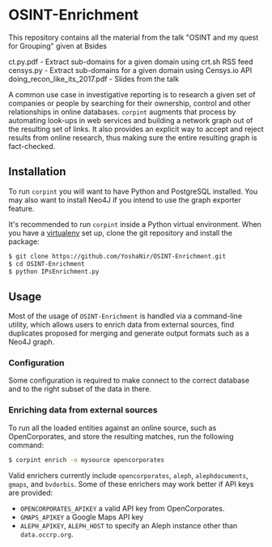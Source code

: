 # OSINT-Enrichment

This repository contains all the material from the talk "OSINT and my quest for Grouping" given at Bsides 

ct.py.pdf - Extract sub-domains for a given domain using crt.sh RSS feed
censys.py - Extract sub-domains for a given domain using Censys.io API
doing_recon_like_its_2017.pdf - Slides from the talk


A common use case in investigative reporting is to research a given set of companies
or people by searching for their ownership, control and other relationships in
online databases. ``corpint`` augments that process by automating look-ups in
web services and building a network graph out of the resulting set of links. It
also provides an explicit way to accept and reject results from online research,
thus making sure the entire resulting graph is fact-checked.

## Installation

To run ``corpint`` you will want to have Python and PostgreSQL installed. You
may also want to install Neo4J if you intend to use the graph exporter feature.

It's recommended to run ``corpint`` inside a Python virtual environment. When you
have a [virtualenv](https://python-guide.readthedocs.io/en/latest/dev/virtualenvs/)
set up, clone the git repository and install the package:

```bash
$ git clone https://github.com/YoshaNir/OSINT-Enrichment.git
$ cd OSINT-Enrichment
$ python IPsEnrichment.py 
```

## Usage

Most of the usage of ``OSINT-Enrichment`` is handled via a command-line utility, which
allows users to enrich data from external sources, find duplicates proposed for
merging and generate output formats such as a Neo4J graph.

### Configuration

Some configuration is required to make  connect to the correct
database and to the right subset of the data in there.



### Enriching data from external sources

To run all the loaded entities against an online source, such as OpenCorporates,
and store the resulting matches, run the following command:

```bash
$ corpint enrich -o mysource opencorporates
```

Valid enrichers currently include ``opencorporates``, ``aleph``,
``alephdocuments``, ``gmaps``, and ``bvdorbis``. Some of these enrichers may
work better if API keys are provided:

* ``OPENCORPORATES_APIKEY`` a valid API key from OpenCorporates.
* ``GMAPS_APIKEY`` a Google Maps API key
* ``ALEPH_APIKEY``, ``ALEPH_HOST`` to specify an Aleph instance other than
  ``data.occrp.org``.
